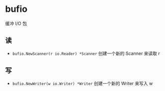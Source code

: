 # bufio

缓冲 I/O 包

## 读

- `bufio.NewScanner(r io.Reader) *Scanner` 创建一个新的 Scanner 来读取 r

## 写

- `bufio.NewWriter(w io.Writer) *Writer` 创建一个新的 Writer 来写入 w
